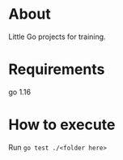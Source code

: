 # About
Little Go projects for training.

# Requirements
go 1.16

# How to execute
Run `go test ./<folder here>`
